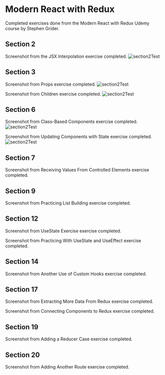 # Modern React with Redux
Completed exercises done from the Modern React with Redux Udemy course by Stephen Grider.

## Section 2 

Screenshot from the JSX Interpolation exercise completed.
![section2Test](https://user-images.githubusercontent.com/83961643/150297036-48dcb7b2-eb4a-4591-929c-960b9eb101a3.jpeg)

## Section 3 

Screenshot from Props exercise completed. 
![section2Test](https://user-images.githubusercontent.com/83961643/150297036-48dcb7b2-eb4a-4591-929c-960b9eb101a3.jpeg)


Screenshot from Children exercise completed. 
![section2Test](https://user-images.githubusercontent.com/83961643/150297036-48dcb7b2-eb4a-4591-929c-960b9eb101a3.jpeg)


## Section 6 

Screenshot from Class-Based Components exercise completed. 
![section2Test](https://user-images.githubusercontent.com/83961643/150297036-48dcb7b2-eb4a-4591-929c-960b9eb101a3.jpeg)


Screenshot from Updating Components with State exercise completed.
![section2Test](https://user-images.githubusercontent.com/83961643/150297036-48dcb7b2-eb4a-4591-929c-960b9eb101a3.jpeg)


## Section 7 
Screenshot from Receiving Values From Controlled Elements exercise completed. 


## Section 9 
Screenshot from Practicing List Building exercise completed. 

## Section 12 
Screenshot from UseState Exercise exercise completed. 

Screenshot from Practicing With UseState and UseEffect exercise completed. 


## Section 14 
Screenshot from Another Use of Custom Hooks exercise completed. 

## Section 17 
Screenshot from Extracting More Data From Redux exercise completed. 

Screenshot from Connecting Components to Redux exercise completed.

## Section 19 
Screenshot from Adding a Reducer Case exercise completed.

## Section 20 
Screenshot from Adding Another Route exercise completed.
